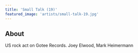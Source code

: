 ```yaml
---
title: 'Small Talk (19)'
featured_image: 'artists/small-talk-19.jpg'
---
```


## About

US rock act on Gotee Records. Joey Elwood, Mark Heimermann
